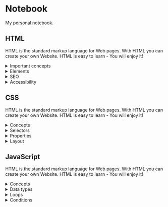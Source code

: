 # Notebook
My personal notebook.

## HTML
<p>HTML is the standard markup language for Web pages. With HTML you can create your own Website. HTML is easy to learn - You will enjoy it!</p>
  
<details>
   <summary>Important concepts</summary>
  
  ##### fafds
  
</details>
  
<details>
  <summary>Elements</summary>
</details>

<details>
  <summary>SEO</summary>
</details>

<details>
  <summary>Accessibility</summary>
</details>

## CSS
<p>HTML is the standard markup language for Web pages. With HTML you can create your own Website. HTML is easy to learn - You will enjoy it!</p>
  
<details>
  <summary>Concepts</summary>
</details>

<details>
  <summary>Selectors</summary>
</details>

<details>
  <summary>Properties</summary>
</details>

<details>
  <summary>Layout</summary>
</details>

## JavaScript
<p>HTML is the standard markup language for Web pages. With HTML you can create your own Website. HTML is easy to learn - You will enjoy it!</p>
  
<details>
  <summary>Concepts</summary>
</details>

<details>
  <summary>Data types</summary>
</details>

<details>
  <summary>Loops</summary>
</details>

<details>
  <summary>Conditions</summary>
</details>
